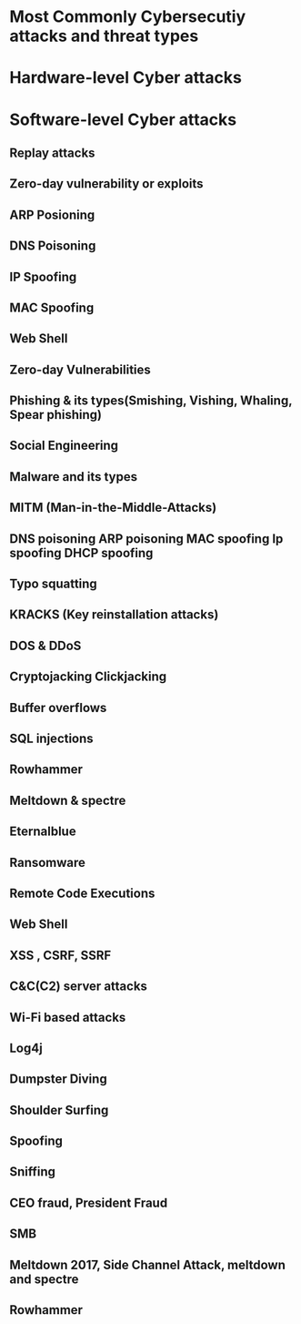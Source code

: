 # Most Commonly Cybersecutiy attacks and threat types

# Hardware-level Cyber attacks

# Software-level Cyber attacks

## Replay attacks
## Zero-day vulnerability or exploits
## ARP Posioning
## DNS Poisoning
## IP Spoofing
## MAC Spoofing
## Web Shell
## Zero-day Vulnerabilities
## Phishing & its types(Smishing, Vishing, Whaling, Spear phishing)
## Social Engineering
## Malware and its types
## MITM (Man-in-the-Middle-Attacks)
## DNS poisoning ARP poisoning MAC spoofing Ip spoofing DHCP spoofing
## Typo squatting
## KRACKS (Key reinstallation attacks)
## DOS & DDoS
## Cryptojacking Clickjacking
## Buffer overflows
## SQL injections
## Rowhammer
## Meltdown & spectre
## Eternalblue
## Ransomware
## Remote Code Executions
## Web Shell
## XSS , CSRF, SSRF
## C&C(C2) server attacks
## Wi-Fi based attacks
## Log4j
## Dumpster Diving
## Shoulder Surfing
## Spoofing
## Sniffing
## CEO fraud, President Fraud
## SMB
## Meltdown 2017, Side Channel Attack, meltdown and spectre
## Rowhammer

